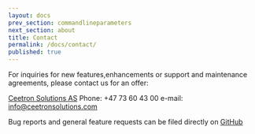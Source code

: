 ```yaml
---
layout: docs
prev_section: commandlineparameters
next_section: about
title: Contact
permalink: /docs/contact/
published: true
---
```


For inquiries for new features,enhancements or support and maintenance agreements, please contact us for an offer:

[Ceetron Solutions AS](http://www.ceetronsolutions.com) 
Phone: +47 73 60 43 00
e-mail: info@ceetronsolutions.com

Bug reports and general feature requests can be filed directly on [GitHub](https://github.com/OPM/ResInsight/issues?state=open)



